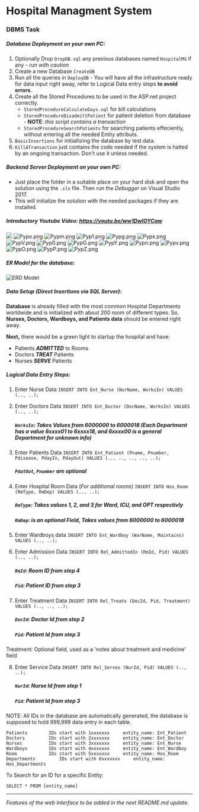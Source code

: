 # Hospital Managment System
### DBMS Task

##### Database Deployment on your own PC:

 1. Optionally Drop `DropDB.sql` any previous databases named `HospitalMS` if any - *run with caution*
 2. Create a new Database `CreateDB`
 3. Run all the queries in `DeployDB` - You will have all the infrastructure ready for data input right away, refer to Logical Data entry steps **to avoid errors**.
 4. Create all the Stored Procedures to be used in the ASP.net project correctly.
	 - `StoredProcedureCalculateDays.sql` for bill calculations
	 - `StoredProcedureDisadmittPatient` for patient deletion from database - **NOTE**: *this script contains a transaction* 
	 - `StoredProcedureSearchPatients` for searching patients effeciently, without entering all the needed Entity attributs.
 5.  `BasicInsertions` for initiallizing the database by test data.
 6. `KillATransaction` just contains the code needed if the system is halted by an ongoing transaction. Don't use it unless needed.

##### Backend Server Deployment on your own PC:

 - Just place the folder in a suitable place on your hard disk and open the solution using the `.sln` file. Then run the *Debugger* on Visual Studio 2017.
 - This will initialize the solution with the needed packages if they are installed.

##### Introductory Youtube Video: https://youtu.be/ww1DwIGYCaw

<img src="https://serving.photos.photobox.com/7050641279a4473c91fd1c99fdbfce4b6e7dd2f3088c14b8cbcd011a563ecb9bec933fc9.jpg">
<img src="https://ultraimg.com/images/2018/12/20/Pypo.png" alt="Pypo.png" border="0" >
<img src="https://ultraimg.com/images/2018/12/20/Pypm.png" alt="Pypm.png" border="0" >
<img src="https://ultraimg.com/images/2018/12/20/Pyp1.png" alt="Pyp1.png" border="0" >
<img src="https://ultraimg.com/images/2018/12/20/Pypg.png" alt="Pypg.png" border="0" >
<img src="https://ultraimg.com/images/2018/12/20/Pypx.png" alt="Pypx.png" border="0" >
<img src="https://ultraimg.com/images/2018/12/20/PypV.png" alt="PypV.png" border="0" >
<img src="https://ultraimg.com/images/2018/12/20/Pyp0.png" alt="Pyp0.png" border="0" >
<img src="https://ultraimg.com/images/2018/12/20/PypG.png" alt="PypG.png" border="0" >
<img src="https://ultraimg.com/images/2018/12/20/PypY.png" alt="PypY.png" border="0" >
<img src="https://ultraimg.com/images/2018/12/20/Pypn.png" alt="Pypn.png" border="0" >
<img src="https://ultraimg.com/images/2018/12/20/Pypv.png" alt="Pypv.png" border="0" >
<img src="https://ultraimg.com/images/2018/12/20/PypO.png" alt="PypO.png" border="0" >
<img src="https://ultraimg.com/images/2018/12/20/PypP.png" alt="PypP.png" border="0" >
<img src="https://ultraimg.com/images/2018/12/20/PypZ.png" alt="PypZ.png" border="0" >

##### ER Model for the database:

![ERD Model](https://i.imgur.com/mMz6e2S.png)

##### Data Setup (Direct Insertions via SQL Server):

**Database** is already filled with the most common Hospital Departments worldwide and is initialized with about 200 room of different types. So, **Nurses, Doctors, Wardboys, and Patients data** should be entered right away.

**Next,** there would be a green light to startup the hospital and have:

 - Patients ***ADMITTED*** to Rooms
 - Doctors ***TREAT*** Patients
 - Nurses ***SERVE*** Patients  
 
##### Logical Data Entry Steps:

1. Enter Nurse Data
`INSERT INTO Ent_Nurse (NurName, WorksIn) VALUES (.., ..);`
2. Enter Doctors Data
`INSERT INTO Ent_Doctor (DocName, WorksIn) VALUES (.., ..);`

	##### `WorksIn`: Takes Values from 6000000 to 6000018 (Each Department has a value 6xxxx01 to 6xxxx18, and 6xxxx00 is a general Department for unknown info)

3. Enter Patients Data
`INSERT INTO Ent_Patient (Pname, Pnumber, Pdisease, PdayIn, PdayOut) VALUES (.., .., .., .., ..);`
	##### `PdatOut`, `Pnumber` are optional

4. Enter Hospital Room Data (*For additional rooms*)
`INSERT INTO Hos_Room (RmType, RmDep) VALUES (.., ..);`
	##### `RmType`: Takes values 1, 2, and 3 for Ward, ICU, and OPT respectivly
	##### `RmDep`: is an optional Field, Takes values from 6000000 to 6000018

5. Enter Wardboys data
`INSERT INTO Ent_Wardboy (WarName, Maintains) VALUES (.., ..);`

6. Enter Admission Data
`INSERT INTO Rel_AdmittedIn (RmId, Pid) VALUES (.., ..);`
	##### `RmId`: Room ID from step 4
	##### `Pid`: Patient ID from step 3

7. Enter Treatment Data
`INSERT INTO Rel_Treats (DocId, Pid, Treatment) VALUES (.., .., ..);`
	##### `DocId`: Doctor Id from step 2
	##### `Pid`: Patient Id from step 3
Treatment: Optional field, used as a 'notes about treatment and medicine' field

8. Enter Service Data
`INSERT INTO Rel_Serves (NurId, Pid) VALUES (.., ..);`
	##### `NurId`: Nurse Id from step 1
	##### `Pid`: Patient Id from step 3




NOTE: 	All IDs in the database are automatically generated, the database is supposed to hold 999,999 data entry in each table.

	Patients 		IDs start with 1xxxxxxx		entity_name: Ent_Patient
	Doctors			IDs start with 2xxxxxxx		entity_name: Ent_Doctor 
	Nurses   		IDs start with 3xxxxxxx		entity_name: Ent_Nurse 
	Wardboys 		IDs start with 4xxxxxxx		entity_name: Ent_Wardboy 
	Room     		IDs start with 5xxxxxxx		entity_name: Hos_Room 
	Departments 		IDs start with 6xxxxxxx		entity_name: Hos_Departments

To Search for an ID for a specific Entity:

    SELECT * FROM [entity_name]
------------------
*Features of the web interface to be added in the next README.md update.*
